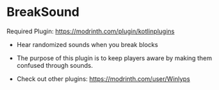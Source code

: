 # BreakSound
Required Plugin: https://modrinth.com/plugin/kotlinplugins
- Hear randomized sounds when you break blocks
- The purpose of this plugin is to keep players aware by making them confused through sounds. 

- Check out other plugins: https://modrinth.com/user/Winlyps
